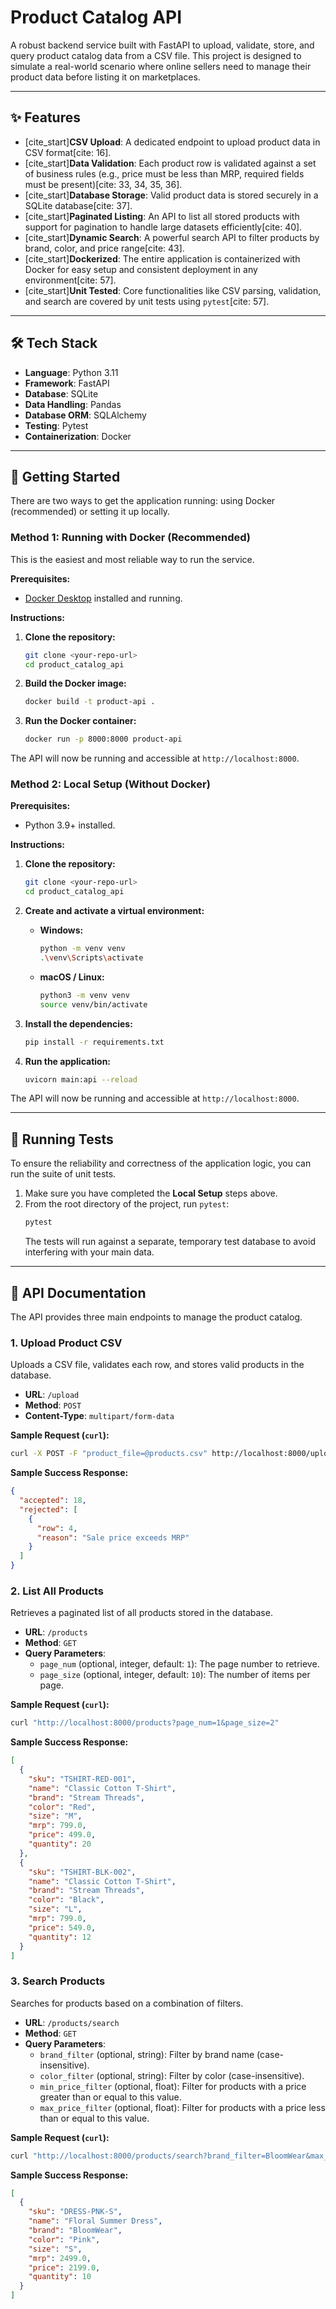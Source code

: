 # Product Catalog API

A robust backend service built with FastAPI to upload, validate, store, and query product catalog data from a CSV file. This project is designed to simulate a real-world scenario where online sellers need to manage their product data before listing it on marketplaces.

---

## ✨ Features

* [cite_start]**CSV Upload**: A dedicated endpoint to upload product data in CSV format[cite: 16].
* [cite_start]**Data Validation**: Each product row is validated against a set of business rules (e.g., price must be less than MRP, required fields must be present)[cite: 33, 34, 35, 36].
* [cite_start]**Database Storage**: Valid product data is stored securely in a SQLite database[cite: 37].
* [cite_start]**Paginated Listing**: An API to list all stored products with support for pagination to handle large datasets efficiently[cite: 40].
* [cite_start]**Dynamic Search**: A powerful search API to filter products by brand, color, and price range[cite: 43].
* [cite_start]**Dockerized**: The entire application is containerized with Docker for easy setup and consistent deployment in any environment[cite: 57].
* [cite_start]**Unit Tested**: Core functionalities like CSV parsing, validation, and search are covered by unit tests using `pytest`[cite: 57].

---

## 🛠️ Tech Stack

* **Language**: Python 3.11
* **Framework**: FastAPI
* **Database**: SQLite
* **Data Handling**: Pandas
* **Database ORM**: SQLAlchemy
* **Testing**: Pytest
* **Containerization**: Docker

---

## 🚀 Getting Started

There are two ways to get the application running: using Docker (recommended) or setting it up locally.

### Method 1: Running with Docker (Recommended)

This is the easiest and most reliable way to run the service.

**Prerequisites:**
* [Docker Desktop](https://www.docker.com/products/docker-desktop/) installed and running.

**Instructions:**

1.  **Clone the repository:**
    ```bash
    git clone <your-repo-url>
    cd product_catalog_api
    ```

2.  **Build the Docker image:**
    ```bash
    docker build -t product-api .
    ```

3.  **Run the Docker container:**
    ```bash
    docker run -p 8000:8000 product-api
    ```

The API will now be running and accessible at `http://localhost:8000`.

### Method 2: Local Setup (Without Docker)

**Prerequisites:**
* Python 3.9+ installed.

**Instructions:**

1.  **Clone the repository:**
    ```bash
    git clone <your-repo-url>
    cd product_catalog_api
    ```

2.  **Create and activate a virtual environment:**
    * **Windows:**
        ```bash
        python -m venv venv
        .\venv\Scripts\activate
        ```
    * **macOS / Linux:**
        ```bash
        python3 -m venv venv
        source venv/bin/activate
        ```

3.  **Install the dependencies:**
    ```bash
    pip install -r requirements.txt
    ```

4.  **Run the application:**
    ```bash
    uvicorn main:api --reload
    ```

The API will now be running and accessible at `http://localhost:8000`.

---

## 🧪 Running Tests

To ensure the reliability and correctness of the application logic, you can run the suite of unit tests.

1.  Make sure you have completed the **Local Setup** steps above.
2.  From the root directory of the project, run `pytest`:
    ```bash
    pytest
    ```
    The tests will run against a separate, temporary test database to avoid interfering with your main data.

---

## 📖 API Documentation

The API provides three main endpoints to manage the product catalog.

### 1. Upload Product CSV

Uploads a CSV file, validates each row, and stores valid products in the database.

* **URL**: `/upload`
* **Method**: `POST`
* **Content-Type**: `multipart/form-data`

**Sample Request (`curl`):**
```bash
curl -X POST -F "product_file=@products.csv" http://localhost:8000/upload
```

**Sample Success Response:**
```json
{
  "accepted": 18,
  "rejected": [
    {
      "row": 4,
      "reason": "Sale price exceeds MRP"
    }
  ]
}
```

### 2. List All Products

Retrieves a paginated list of all products stored in the database.

* **URL**: `/products`
* **Method**: `GET`
* **Query Parameters**:
    * `page_num` (optional, integer, default: `1`): The page number to retrieve.
    * `page_size` (optional, integer, default: `10`): The number of items per page.

**Sample Request (`curl`):**
```bash
curl "http://localhost:8000/products?page_num=1&page_size=2"
```

**Sample Success Response:**
```json
[
  {
    "sku": "TSHIRT-RED-001",
    "name": "Classic Cotton T-Shirt",
    "brand": "Stream Threads",
    "color": "Red",
    "size": "M",
    "mrp": 799.0,
    "price": 499.0,
    "quantity": 20
  },
  {
    "sku": "TSHIRT-BLK-002",
    "name": "Classic Cotton T-Shirt",
    "brand": "Stream Threads",
    "color": "Black",
    "size": "L",
    "mrp": 799.0,
    "price": 549.0,
    "quantity": 12
  }
]
```

### 3. Search Products

Searches for products based on a combination of filters.

* **URL**: `/products/search`
* **Method**: `GET`
* **Query Parameters**:
    * `brand_filter` (optional, string): Filter by brand name (case-insensitive).
    * `color_filter` (optional, string): Filter by color (case-insensitive).
    * `min_price_filter` (optional, float): Filter for products with a price greater than or equal to this value.
    * `max_price_filter` (optional, float): Filter for products with a price less than or equal to this value.

**Sample Request (`curl`):**
```bash
curl "http://localhost:8000/products/search?brand_filter=BloomWear&max_price_filter=2500"
```

**Sample Success Response:**
```json
[
  {
    "sku": "DRESS-PNK-S",
    "name": "Floral Summer Dress",
    "brand": "BloomWear",
    "color": "Pink",
    "size": "S",
    "mrp": 2499.0,
    "price": 2199.0,
    "quantity": 10
  }
]
```